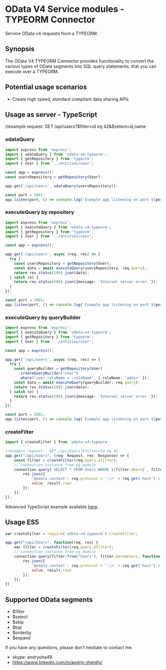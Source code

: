 # OData V4 Service modules - TYPEORM Connector

Service OData v4 requests from a TYPEORM.

## Synopsis
The OData V4 TYPEORM Connector provides functionality to convert the various types of OData segments
into SQL query statements, that you can execute over a TYPEORM.

## Potential usage scenarios

- Create high speed, standard compliant data sharing APIs

## Usage as server - TypeScript
//example request:  GET /api/users?$filter=id eq 42&$select=id,name
### odataQuery
```typescript
import express from 'express';
import { odataQuery } from 'odata-v4-typeorm';
import { getRepository } from 'typeorm';
import { User } from '../entities/user';

const app = express();
const usersRepository = getRepository(User);

app.get('/api/users', odataQuery(usersRepository));

const port = 3001;
app.listen(port, () => console.log(`Example app listening on port ${port}!`));
```

### executeQuery by repository
```typescript
import express from 'express';
import { executeQuery } from 'odata-v4-typeorm';
import { getRepository } from 'typeorm';
import { User } from '../entities/user';

const app = express();

app.get('/api/users', async (req, res) => {
  try {
    const usersRepository = getRepository(User);
    const data = await executeQuery(usersRepository, req.query);
    return res.status(200).json(data);
  } catch (e) {
    return res.status(500).json({message: 'Internal server error.'});
  }
});

const port = 3001;
app.listen(port, () => console.log(`Example app listening on port ${port}!`));
```

### executeQuery by queryBuilder
```typescript
import express from 'express';
import { executeQuery } from 'odata-v4-typeorm';
import { getRepository } from 'typeorm';
import { User } from '../entities/user';

const app = express();

app.get('/api/users', async (req, res) => {
  try {
    const queryBuilder = getRepository(User)
      .createQueryBuilder("user")
      .where("user.roleName = :roleName", { roleName: 'admin' });
    const data = await executeQuery(queryBuilder, req.query);
    return res.status(200).json(data);
  } catch (e) {
    return res.status(500).json({message: 'Internal server error.'});
  }
});

const port = 3001;
app.listen(port, () => console.log(`Example app listening on port ${port}!`));
```

### createFilter
```javascript
import { createFilter } from 'odata-v4-typeorm'

//example request:  GET /api/Users?$filter=Id eq 42
app.get("/api/Users", (req: Request, res: Response) => {
    const filter = createFilter(req.query.$filter);
    // connection instance from pg module
    connection.query(`SELECT * FROM Users WHERE ${filter.where}`, filter.parameters, function(err, result){
        res.json({
        	'@odata.context': req.protocol + '://' + req.get('host') + '/api/$metadata#Users',
        	value: result.rows
        });
    });
});
```

Advanced TypeScript example available [here](https://raw.githubusercontent.com/jaystack/odata-v4-mysql/master/src/example/sql.ts).

## Usage ES5
```javascript
var createFilter = require('odata-v4-typeorm').createFilter;

app.get("/api/Users", function(req, res) {
    var filter = createFilter(req.query.$filter);
    // connection instance from pg module
    connection.query(filter.from("Users"), filter.parameters, function(err, result){
        res.json({
        	'@odata.context': req.protocol + '://' + req.get('host') + '/api/$metadata#Users',
        	value: result.rows
        });
    });
})
```

## Supported OData segments

* $filter
* $select
* $skip
* $top
* $orderby
* $expand

If you have any questions, please don’t hesitate to contact me.
* skype: andryuha49.
* https://www.linkedin.com/in/andriy-zherdiy/